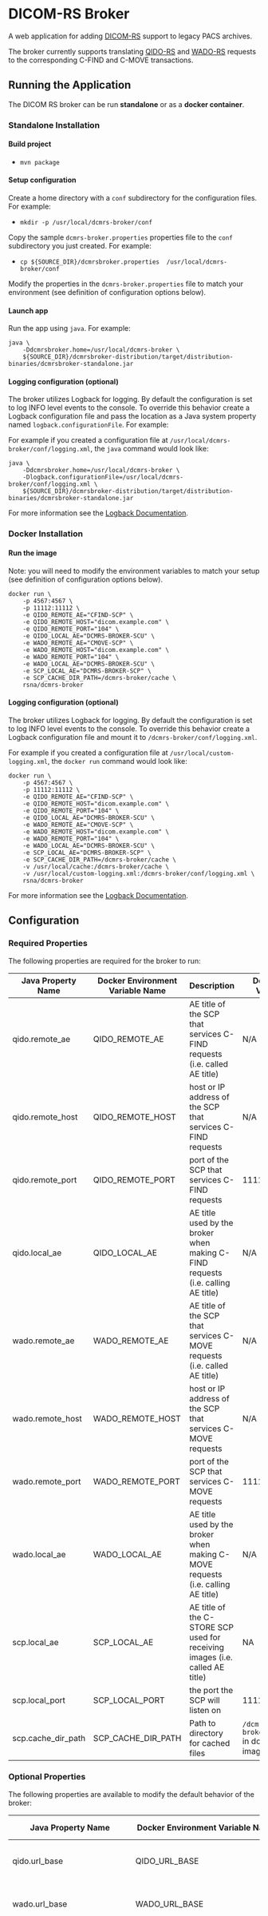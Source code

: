 # DICOM-RS Broker


A web application for adding [DICOM-RS](https://dicomweb.hcintegrations.ca/) support to legacy PACS archives.  

The broker currently supports translating [QIDO-RS](http://medical.nema.org/medical/dicom/current/output/chtml/part18/sect_6.7.html) and [WADO-RS](http://dicom.nema.org/medical/dicom/current/output/chtml/part18/sect_6.5.html) requests to the corresponding C-FIND and C-MOVE transactions.  

## Running the Application

The DICOM RS broker can be run **standalone** or as a **docker container**.  

### Standalone Installation

#### Build project


* ` mvn package `

#### Setup configuration

Create a home directory with a `conf` subdirectory for the configuration files. For example: 

* `mkdir -p /usr/local/dcmrs-broker/conf`

Copy the sample `dcmrs-broker.properties` properties file to the `conf` subdirectory you just created. For example:

* `cp ${SOURCE_DIR}/dcmrsbroker.properties  /usr/local/dcmrs-broker/conf`

Modify the properties in the `dcmrs-broker.properties` file to match your environment (see definition of configuration options below). 

#### Launch app

Run the app using `java`. For example: 

```
java \
	-Ddcmrsbroker.home=/usr/local/dcmrs-broker \
	${SOURCE_DIR}/dcmrsbroker-distribution/target/distribution-binaries/dcmrsbroker-standalone.jar
```


####  Logging configuration (optional)

The broker utilizes Logback for logging. By default the configuration is set to log INFO level events to the console.  To override this behavior create a Logback configuration file and pass the location as a Java system property named `logback.configurationFile`.  For example:

For example if you created a configuration file at `/usr/local/dcmrs-broker/conf/logging.xml`, the `java` command would look like:

```
java \
	-Ddcmrsbroker.home=/usr/local/dcmrs-broker \
	-Dlogback.configurationFile=/usr/local/dcmrs-broker/conf/logging.xml \
	${SOURCE_DIR}/dcmrsbroker-distribution/target/distribution-binaries/dcmrsbroker-standalone.jar
```

For more information see the [Logback Documentation](https://logback.qos.ch/manual/configuration.html#configFileProperty).

### Docker Installation

#### Run the image

Note: you will need to modify the environment variables to match your setup (see definition of configuration options below). 

```
docker run \
    -p 4567:4567 \
    -p 11112:11112 \
    -e QIDO_REMOTE_AE="CFIND-SCP" \
    -e QIDO_REMOTE_HOST="dicom.example.com" \
    -e QIDO_REMOTE_PORT="104" \
    -e QIDO_LOCAL_AE="DCMRS-BROKER-SCU" \
    -e WADO_REMOTE_AE="CMOVE-SCP" \
    -e WADO_REMOTE_HOST="dicom.example.com" \
    -e WADO_REMOTE_PORT="104" \
    -e WADO_LOCAL_AE="DCMRS-BROKER-SCU" \
    -e SCP_LOCAL_AE="DCMRS-BROKER-SCP" \
    -e SCP_CACHE_DIR_PATH=/dcmrs-broker/cache \
    rsna/dcmrs-broker
```

####  Logging configuration (optional)
The broker utilizes Logback for logging. By default the configuration is set to log INFO level events to the console.  To override this behavior create a Logback configuration file and mount it to `/dcmrs-broker/conf/logging.xml`.  

For example if you created a configuration file at `/usr/local/custom-logging.xml`, the `docker run` command would look like:

```
docker run \
    -p 4567:4567 \
    -p 11112:11112 \
    -e QIDO_REMOTE_AE="CFIND-SCP" \
    -e QIDO_REMOTE_HOST="dicom.example.com" \
    -e QIDO_REMOTE_PORT="104" \
    -e QIDO_LOCAL_AE="DCMRS-BROKER-SCU" \
    -e WADO_REMOTE_AE="CMOVE-SCP" \
    -e WADO_REMOTE_HOST="dicom.example.com" \
    -e WADO_REMOTE_PORT="104" \
    -e WADO_LOCAL_AE="DCMRS-BROKER-SCU" \
    -e SCP_LOCAL_AE="DCMRS-BROKER-SCP" \
    -e SCP_CACHE_DIR_PATH=/dcmrs-broker/cache \
    -v /usr/local/cache:/dcmrs-broker/cache \
    -v /usr/local/custom-logging.xml:/dcmrs-broker/conf/logging.xml \
    rsna/dcmrs-broker
```

For more information see the [Logback Documentation](https://logback.qos.ch/manual/configuration.html).

## Configuration 

### Required Properties
The following properties are required for the broker to run:

Java Property Name|Docker Environment Variable Name|Description|Default Value
-|-|-|-
qido.remote_ae|QIDO_REMOTE_AE|AE title of the SCP that services C-FIND requests (i.e. called AE title)|N/A
qido.remote_host|QIDO_REMOTE_HOST|host or IP address of the SCP that services C-FIND requests|N/A
qido.remote_port|QIDO_REMOTE_PORT|port of the SCP that services C-FIND requests|11112
qido.local_ae|QIDO_LOCAL_AE|AE title used by the broker when making C-FIND requests (i.e. calling AE title)|N/A
wado.remote_ae|WADO_REMOTE_AE|AE title of the SCP that services C-MOVE requests (i.e. called AE title)|N/A
wado.remote_host|WADO_REMOTE_HOST|host or IP address of the SCP that services C-MOVE requests|N/A
wado.remote_port|WADO_REMOTE_PORT|port of the SCP that services C-MOVE requests|11112
wado.local_ae|WADO_LOCAL_AE|AE title used by the broker when making C-MOVE requests (i.e. calling AE title)|N/A
scp.local_ae|SCP_LOCAL_AE|AE title of the C-STORE SCP used for receiving images (i.e. called AE title)|NA
scp.local_port|SCP_LOCAL_PORT|the port the SCP will listen on|11112
scp.cache_dir_path|SCP_CACHE_DIR_PATH|Path to directory for cached files|`/dcmrs-broker/cache` in docker image



### Optional Properties
The following properties are available to modify the default behavior of the broker:

Java Property Name|Docker Environment Variable Name|Description|Default Value
-|-|-|-
qido.url_base|QIDO_URL_BASE|The base URL for QIDO requests|`/qido-rs`
wado.url_base|WADO_URL_BASE|The base URL for WADO requests|`/wado-rs`
wado.http_retry_after|WADO_HTTP_RETRY_AFTER|The value (in secs) to include in the HTTP `Retry-After` header in a `503` response|600
wado.max_retry_attempts|WADO_MAX_RETRY_ATTEMPTS|The number of times the broker should retry failed C-MOVE requests|6
wado.retry_delay_in_secs|WADO_RETRY_DELAY_IN_SECS|The number of seconds the broker should wait between retrying failed C-MOVE requests|600
wado.retrieve_timeout_in_secs|WADO_RETRIEVE_TIMEOUT_IN_SECS|The number of seconds to wait after a C-MOVE request has completed for all images to arrive |120
wado.ignore_missing_objects|WADO_IGNORE_MISSING_OBJECTS|Flag indicating if the broker should require the numbers of images received match the number of images indicated in the C-MOVE response.  |false
scp.cache_max_age_in_min| SCP_CACHE_MAX_AGE_IN_MIN|The number of minutes the broker should store a study in its local cache|60




## Usage

### QIDO
* Find studies: `http://localhost:4567/qido-rs/studies{?query*,fuzzymatching,limit,offset}`
* Find series: `http://localhost:4567/qido-rs/series{?query*,fuzzymatching,limit,offset}`
* Find objects: `http://localhost:4567/qido-rs/instances{?query*,fuzzymatching,limit,offset}`

### WADO
* Retrieve studies: `http://localhost:4567/wado-rs/studies/{StudyInstanceUID}`
* Retrieve series: `http://localhost:4567/wado-rs/studies/{StudyInstanceUID}/series/{SeriesInstanceUID}`
* Retrieve object: `http://localhost:4567/wado-rs/studies/{StudyInstanceUID}/series/{SeriesInstanceUID}/instances/{SOPInstanceUID}`

Note: Currently only the retrieval of DICOM Part 10 objects is supported. The retrieval of bulk data and meta data are not supported. 
